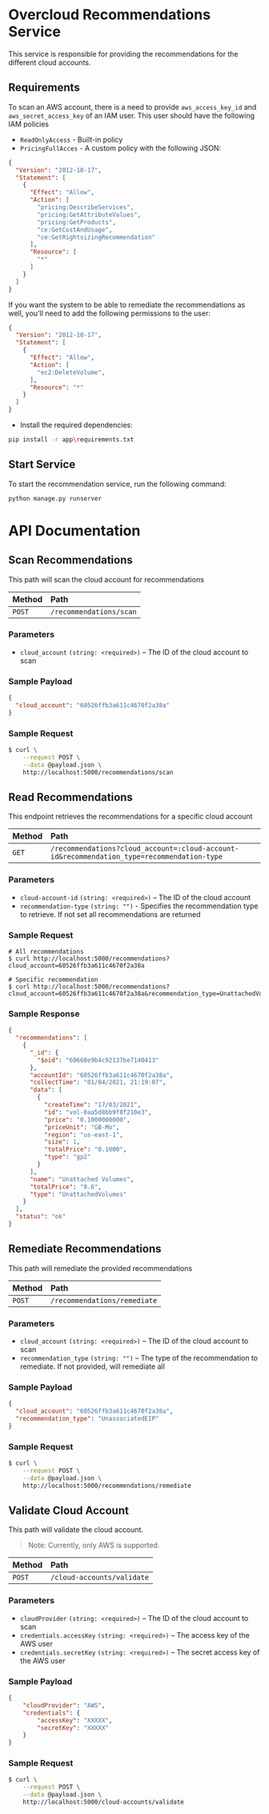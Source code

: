 # Overcloud Recommendations Service

This service is responsible for providing the recommendations for the different cloud accounts.

## Requirements

To scan an AWS account, there is a need to provide `aws_access_key_id` and `aws_secret_access_key` of an IAM user. This
user should have the following IAM policies

- `ReadOnlyAccess` - Built-in policy
- `PricingFullAcces` - A custom policy with the following JSON:

```json
{
  "Version": "2012-10-17",
  "Statement": [
    {
      "Effect": "Allow",
      "Action": [
        "pricing:DescribeServices",
        "pricing:GetAttributeValues",
        "pricing:GetProducts",
        "ce:GetCostAndUsage",
        "ce:GetRightsizingRecommendation"
      ],
      "Resource": [
        "*"
      ]
    }
  ]
}
```

If you want the system to be able to remediate the recommendations as well, you'll need to add the following permissions
to the user:

```json
{
  "Version": "2012-10-17",
  "Statement": [
    {
      "Effect": "Allow",
      "Action": [
        "ec2:DeleteVolume",
      ],
      "Resource": "*"
    }
  ]
}
```

- Install the required dependencies:

```bash
pip install -r app\requirements.txt
```

## Start Service

To start the recommendation service, run the following command:

```bash
python manage.py runserver
```

# API Documentation

## Scan Recommendations

This path will scan the cloud account for recommendations

| Method | Path             |
| :----- | :--------------- |
| `POST` | `/recommendations/scan` |

### Parameters

- `cloud_account` `(string: <required>)` – The ID of the cloud account to scan

### Sample Payload

```json
{
  "cloud_account": "60526ffb3a611c4670f2a38a"
}
```

### Sample Request

```bash
$ curl \
    --request POST \
    --data @payload.json \
    http://localhost:5000/recommendations/scan
```

## Read Recommendations

This endpoint retrieves the recommendations for a specific cloud account

| Method | Path                                         |
| :----- | :------------------------------------------- |
| `GET`  | `/recommendations?cloud_account=:cloud-account-id&recommendation_type=recommendation-type` |

### Parameters

- `cloud-account-id` `(string: <required>)` – The ID of the cloud account
- `recommendation-type` `(string: "")` - Specifies the recommendation type to retrieve. If not set all recommendations
  are returned

### Sample Request

```shell-session
# All recommendations
$ curl http://localhost:5000/recommendations?cloud_account=60526ffb3a611c4670f2a38a

# Specific recommendation
$ curl http://localhost:5000/recommendations?cloud_account=60526ffb3a611c4670f2a38a&recommendation_type=UnattachedVolumes
```

### Sample Response

```json
{
  "recommendations": [
    {
      "_id": {
        "$oid": "60660e9b4c92137be7140413"
      },
      "accountId": "60526ffb3a611c4670f2a38a",
      "collectTime": "01/04/2021, 21:19:07",
      "data": [
        {
          "createTime": "17/03/2021",
          "id": "vol-0aa5d8bb9f8f210e3",
          "price": "0.1000000000",
          "priceUnit": "GB-Mo",
          "region": "us-east-1",
          "size": 1,
          "totalPrice": "0.1000",
          "type": "gp2"
        }
      ],
      "name": "Unattached Volumes",
      "totalPrice": "0.6",
      "type": "UnattachedVolumes"
    }
  ],
  "status": "ok"
}
```

## Remediate Recommendations

This path will remediate the provided recommendations

| Method | Path             |
| :----- | :--------------- |
| `POST` | `/recommendations/remediate` |

### Parameters

- `cloud_account` `(string: <required>)` – The ID of the cloud account to scan
- `recommendation_type` `(string: "")` – The type of the recommendation to remediate. If not provided, will remediate
  all

### Sample Payload

```json
{
  "cloud_account": "60526ffb3a611c4670f2a38a",
  "recommendation_type": "UnassociatedEIP"
}
```

### Sample Request

```bash
$ curl \
    --request POST \
    --data @payload.json \
    http://localhost:5000/recommendations/remediate
```

## Validate Cloud Account

This path will validate the cloud account.

> Note: Currently, only AWS is supported.

| Method | Path             |
| :----- | :--------------- |
| `POST` | `/cloud-accounts/validate` |

### Parameters

- `cloudProvider` `(string: <required>)` – The ID of the cloud account to scan
- `credentials.accessKey` `(string: <required>)` – The access key of the AWS user
- `credentials.secretKey` `(string: <required>)` – The secret access key of the AWS user

### Sample Payload

```json
{
    "cloudProvider": "AWS",
    "credentials": {
        "accessKey": "XXXXX",
        "secretKey": "XXXXX"
    }
}
```

### Sample Request

```bash
$ curl \
    --request POST \
    --data @payload.json \
    http://localhost:5000/cloud-accounts/validate
```
